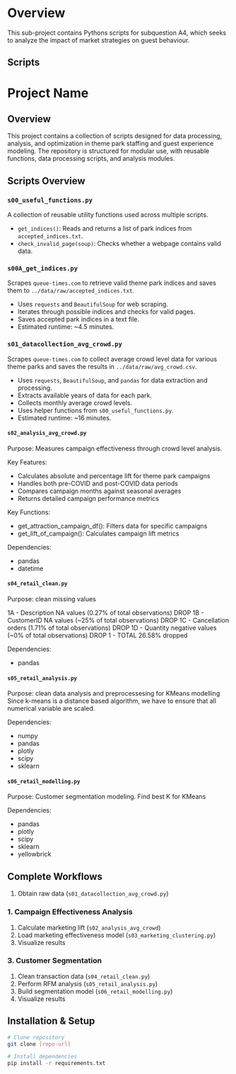 # Overview
This sub-project contains Pythons scripts for subquestion A4, which seeks to analyze the impact of market strategies on guest behaviour.

## Scripts
# Project Name

## Overview
This project contains a collection of scripts designed for data processing, analysis, and optimization in theme park staffing and guest experience modeling. The repository is structured for modular use, with reusable functions, data processing scripts, and analysis modules.

## Scripts Overview

### `s00_useful_functions.py`
A collection of reusable utility functions used across multiple scripts.

- `get_indices()`: Reads and returns a list of park indices from `accepted_indices.txt`.
- `check_invalid_page(soup)`: Checks whether a webpage contains valid data.

### `s00A_get_indices.py`
Scrapes `queue-times.com` to retrieve valid theme park indices and saves them to `../data/raw/accepted_indices.txt`.

- Uses `requests` and `BeautifulSoup` for web scraping.
- Iterates through possible indices and checks for valid pages.
- Saves accepted park indices in a text file.
- Estimated runtime: ~4.5 minutes.


### `s01_datacollection_avg_crowd.py`
Scrapes `queue-times.com` to collect average crowd level data for various theme parks and saves the results in `../data/raw/avg_crowd.csv`.

- Uses `requests`, `BeautifulSoup`, and `pandas` for data extraction and processing.
- Extracts available years of data for each park.
- Collects monthly average crowd levels.
- Uses helper functions from `s00_useful_functions.py`.
- Estimated runtime: ~16 minutes.

#### `s02_analysis_avg_crowd.py`
Purpose: Measures campaign effectiveness through crowd level analysis.

Key Features:
- Calculates absolute and percentage lift for theme park campaigns
- Handles both pre-COVID and post-COVID data periods
- Compares campaign months against seasonal averages
- Returns detailed campaign performance metrics

Key Functions:
- get_attraction_campaign_df(): Filters data for specific campaigns
- get_lift_of_campaign(): Calculates campaign lift metrics

Dependencies:
- pandas
- datetime

#### `s04_retail_clean.py`
Purpose: clean missing values

1A - Description NA values (0.27% of total observations) DROP
1B - CustomerID NA values (~25% of total observations) DROP
1C - Cancellation orders (1.71% of total observations) DROP
1D - Quantity negative values (~0% of total observations) DROP
1  - TOTAL 26.58% dropped

Dependencies:
- pandas

#### `s05_retail_analysis.py`
Purpose: clean data analysis and preprocessesing for KMeans modelling
Since k-means is a distance based algorithm, we have to ensure that all 
numerical variable are scaled.

Dependencies:
- numpy
- pandas
- plotly
- scipy
- sklearn

#### `s06_retail_modelling.py`
Purpose: Customer segmentation modeling. Find best K for KMeans

Dependencies:
- pandas
- plotly
- scipy
- sklearn
- yellowbrick

## Complete Workflows
1. Obtain raw data (`s01_datacollection_avg_crowd.py`)

### 1. Campaign Effectiveness Analysis
1. Calculate marketing lift (`s02_analysis_avg_crowd`)
1. Load marketing effectiveness model (`s03_marketing_clustering.py`)
2. Visualize results

### 3. Customer Segmentation
1. Clean transaction data (`s04_retail_clean.py`)
2. Perform RFM analysis (`s05_retail_analysis.py`)
3. Build segmentation model (`s06_retail_modelling.py`)
4. Visualize results

## Installation & Setup

```bash
# Clone repository
git clone [repo-url]

# Install dependencies
pip install -r requirements.txt
